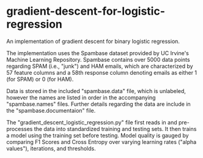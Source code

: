 # gradient-descent-for-logistic-regression
An implementation of gradient descent for binary logistic regression.  

The implementation uses the Spambase dataset provided by UC Irvine's Machine Learning Repository.  Spambase contains over 5000 data points regarding SPAM (i.e., "junk") and HAM emails, which are characterized by 57 feature columns and a 58th response column denoting emails as either 1 (for SPAM) or 0 (for HAM).  

Data is stored in the included "spambase.data" file, which is unlabeled, however the names are listed in order in the accompanying "spambase.names" files.  Further details regarding the data are include in the "spambase.documentaion" file.  

The "gradient_descent_logistic_regression.py" file first reads in and pre-processes the data into standardized training and testing sets.  It then trains a model using the training set before testing.  Model quality is gauged by comparing F1 Scores and Cross Entropy over varying learning rates ("alpha values"), iterations, and thresholds.  
